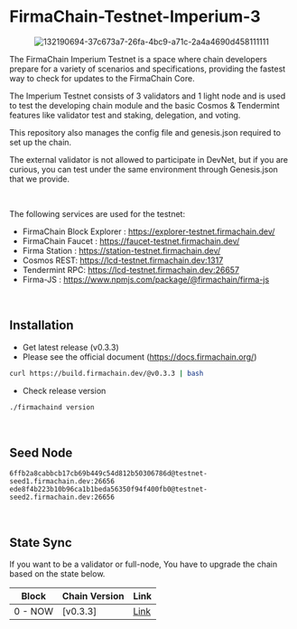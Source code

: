 # FirmaChain-Testnet-Imperium-3


<center>

![132190694-37c673a7-26fa-4bc9-a71c-2a4a4690d458111111](https://user-images.githubusercontent.com/5277080/132265516-b6373d15-133c-41f3-a093-a93c34155c13.png) 



</center>

The FirmaChain Imperium Testnet is a space where chain developers prepare for a variety of scenarios and specifications, providing the fastest way to check for updates to the FirmaChain Core.

The Imperium Testnet consists of 3 validators and 1 light node and is used to test the developing chain module and the basic Cosmos & Tendermint features like validator test and staking, delegation, and voting.

This repository also manages the config file and genesis.json required to set up the chain.

The external validator is not allowed to participate in DevNet, but if you are curious, you can test under the same environment through Genesis.json that we provide.

<br>

The following services are used for the testnet:
 - FirmaChain Block Explorer : https://explorer-testnet.firmachain.dev/
 - FirmaChain Faucet : https://faucet-testnet.firmachain.dev/
 - Firma Station : https://station-testnet.firmachain.dev/
 - Cosmos REST: https://lcd-testnet.firmachain.dev:1317
 - Tendermint RPC: https://lcd-testnet.firmachain.dev:26657
 - Firma-JS : https://www.npmjs.com/package/@firmachain/firma-js

<br>

## Installation
 * Get latest release (v0.3.3)
 * Please see the official document (https://docs.firmachain.org/)
```sh
curl https://build.firmachain.dev/@v0.3.3 | bash
```

* Check release version
```sh
./firmachaind version
```

<br>

## Seed Node

```
6ffb2a8cabbcb17cb69b449c54d812b50306786d@testnet-seed1.firmachain.dev:26656
ede8f4b223b10b96ca1b1beda56350f94f400fb0@testnet-seed2.firmachain.dev:26656
```
<br>

## State Sync
If you want to be a validator or full-node, You have to upgrade the chain based on the state below.

|Block | Chain Version|Link|
|--------|-----------|-----------|
|0 - NOW|[v0.3.3]|[Link](https://github.com/firmachain/firmachain/releases/tag/v0.3.3)|




